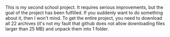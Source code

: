 This is my second school project.
It requires serious improvements, but the goal of the project has been fulfilled.
If you suddenly want to do something about it, then I won't mind.
To get the entire project, you need to download all 22 archives (it's not my fault that github does not allow downloading files larger than 25 MB) and unpack them into 1 folder.
